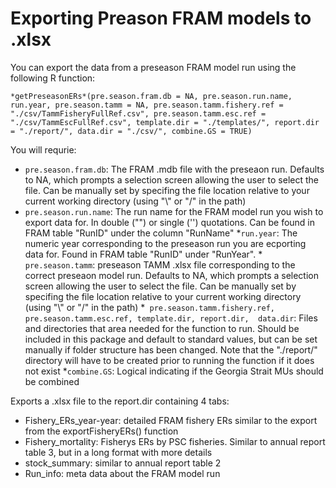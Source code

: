 # Exporting Preason FRAM models to .xlsx

You can export the data from a preseason FRAM model run using the following R function:


 `*getPreseasonERs*(pre.season.fram.db = NA,
                   pre.season.run.name,
                   run.year,
                   pre.season.tamm = NA,
                   pre.season.tamm.fishery.ref = "./csv/TammFisheryFullRef.csv",
                   pre.season.tamm.esc.ref = "./csv/TammEscFullRef.csv",
                   template.dir = "./templates/",
                   report.dir = "./report/",
                   data.dir = "./csv/",
                   combine.GS = TRUE)`



                        
You will requrie:
*  `pre.season.fram.db`: The FRAM .mdb file with the preseaon run.  Defaults to NA, which prompts a selection screen allowing the user to select the file.  Can be manually set by specifing the file location relative to your current working directory (using "\\" or "/" in the path)
* `pre.season.run.name`: The run name for the FRAM model run you wish to export data for.  In double ("") or single ('') quotations. Can be found in FRAM table "RunID" under the column "RunName"
*`run.year`: The numeric year corresponding to the preseason run you are ecporting data for.  Found in FRAM table "RunID" under "RunYear".
*` pre.season.tamm`: preseason TAMM .xlsx file corresponding to the correct preseaon model run. Defaults to NA, which prompts a selection screen allowing the user to select the file.  Can be manually set by specifing the file location relative to your current working directory (using "\\" or "/" in the path) 
*` pre.season.tamm.fishery.ref, pre.season.tamm.esc.ref, template.dir, report.dir,  data.dir`: Files and directories that area needed for the function to run.  Should be included in this package and default to standard values, but can be set manually if folder structure has been changed.  Note that the "./report/" directory will have to be created prior to running the function if it does not exist
*`combine.GS`: Logical indicating if the Georgia Strait MUs should be combined  


Exports a .xlsx file to the report.dir containing 4 tabs:
* Fishery_ERs_year-year: detailed FRAM fishery ERs similar to the export from the exportFisheryERs() function
* Fishery_mortality: Fisherys ERs by PSC fisheries.  Similar to annual report table 3, but in a long format with more details
* stock_summary: similar to annual report table 2
* Run_info: meta data about the FRAM model run

